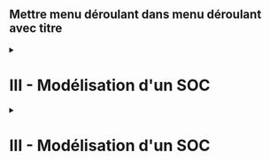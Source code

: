 ## Mettre menu déroulant dans menu déroulant avec titre

<details>
<summary><h1>III - Modélisation d'un SOC</h1></summary>

Entrée : Analyse de la menace : CTI & Donnée d'environnement : Données système et donnée réseau > SOC > Sortie : Incidents identifiés / remédiés 

  <details>
  <summary><h2>Activités principales & auxiliaires du SOC</h2></summary>

  - Activités principales :
    - Collecter de la donnée (Qu'est-ce qui se passe sur mon réseau/système ?)
    - Détecter la donnée (Identifier items d'intérêts sur la donnée collectée)
    - Trier les alertes (Prioriser et confirmer les alertes)
    - Investiguer (Levée de doute ou escalade)
    - Répondre (Répondre et minimiser les impacts)
  - Activités auxiliaires :
    - CTI : En collectant des info et de la donnée en vue d'améliorer la détection de l'attaque
    - Forensics
    - Amélioration continue : Pentest, revue des vuln

    ### 1 - La collecte de la donnée 
    Entrée : Activité Système & Réseau > Collecte > Sortie : Evénements / télémetrie 
    - Entrée : Activité des composants du SI
    - Sortie : Logs, metadata, netflow, trafic réseau
    - Responsable : Ingénieur Data, administrateur, infra
    - Objectif : Collecter de l'activité d'intérêt

    <!-- Vous pouvez continuer de la même manière pour les autres sections -->
  </details>
</details>


<details>
<summary><h1>III - Modélisation d'un SOC</h1></summary>

Entrée : Analyse de la menace : CTI & Donnée d'environnement : Données système et donnée réseau > SOC > Sortie : Incidents identifiés / remédiés 

  <details>
  <summary><h2>Activités principales & auxiliaires du SOC</h2></summary>

  - Activités principales :
    - Collecter de la donnée (Qu'est-ce qui se passe sur mon réseau/système ?)
    - Détecter la donnée (Identifier items d'intérêts sur la donnée collectée)
    - Trier les alertes (Prioriser et confirmer les alertes)
    - Investiguer (Levée de doute ou escalade)
    - Répondre (Répondre et minimiser les impacts)
  - Activités auxiliaires :
    - CTI : En collectant des info et de la donnée en vue d'améliorer la détection de l'attaque
    - Forensics
    - Amélioration continue : Pentest, revue des vuln

    ### 1 - La collecte de la donnée 
    Entrée : Activité Système & Réseau > Collecte > Sortie : Evénements / télémetrie 
    -


# Faire des formes 
: _ "nom_formes..."
🟢 :_circle 


16 exemples de la syntaxe markdown couramment utilisée
 Pour créer vos titres vous pouvez utiliser plusieurs niveaux (jusqu’à 6 niveaux).

Pour cela vous utiliserez le signe # suivi d’un espace.

# Titre de niveau 1
## Titre de niveau 2
### Titre de niveau 3
#### Titre de niveau 4
##### Titre de niveau 5
###### Titre de niveau 6
 Pour mettre en gras du texte

.. utilisez deux astérisques avant et après le texte

A lire  20 étapes pour installer Chamilo en local avec WAMP
Powered by Inline Related Posts
** : Cette expression est en **gras**.

 Pour mettre un terme en italique

.. placez ce terme entre deux astérisques

* : Ce terme est en *italique*

  Pour surligner un terme

.. placez deux signes égal de part et d’autre :

Ce mot est ==surligné==

  Pour barrer un terme

.. encadrez-le d’un double tilde

~~ : Ce mot est ~~barré~~

 Pour créer un lien vers un site

Si vous voulez faire un lien vers un site externe, simplement mettre le ou les mots entre crochets suivis du lien mis entre parenthèses : utilisez donc le symbole [ ] suivi de l’URL entre parenthèses avec la possibilité de mettre une description du lien dans les parenthèses.

[UniversityRH](https://www.universityrh.net)
[UniversityRH](https://www.universityrh.net "Blog Média et E-learning")
 Pour créer un lien vers une image

Pour insérer un lien, la manip est la même que pour insérer un lien vers un site par exemple. Il vous faudra juste ajouter un point d’exclamation devant les crochets. L’URL entre parenthèses sera le lien de l’image à copier ici.

![RSE](https://storizborn.com/sites/default/files/styles/fn_news_article_1000x541_/public/2023-04/plant-g94bc4cdca_1920.jpg?itok=nwFSd6Kx "RSE")
 Pour créer un lien vers un document drive 

[Voir la liste complète](https://docs.google.com/document/d/19toaXLB2y3xDtvKwzCle89yZ1BVr5c0bc4e2z3Hz3is/edit)

 Pour créer un lien vers une adresse email

Si vous voulez intégrer une adresse email, notez votre adresse avec les crochets ou chevrons comme suit  <>: <poignantstephan3@gmail.com>

 Pour créer une liste à puces non ordonnée

.. Pour faire une liste non-ordonnée (c’est-à-dire une liste à puces), vous avec le choix entre le tiret (-), l’astérisque (*) ou le signe +.

- Élément 1
- Élément 2
- Élément 3
 Pour créer une liste numérotée et donc ordonnée

.. Pour faire une liste ordonnée, veuillez numéroter les lignes suivies à chaque fois d’un point :

1. Élément 1
2. Élément 2
3. Élément 3
 Pour créer une liste à puces ou liste numérotée avec une hiérarchie c’est à dire élément de la liste 1 / élément de la liste 1.1 / élément de la liste 1.1.1.

Optez pour la touche tabulation ou espace suivant les cas.

 Pour créer un saut de page

Intégrez les trois signes +++.

 Pour créer une ligne horizontale

Pour créer une ligne horizontale, insérez trois astérisques (***), tiret (---) ou « underscores » (___) à la suite.

 Pour créer une citation

Faite précéder le texte d’un simple chevron > pour faire une citation

> Le feedback est la nourriture des champions.
> L'assertivité est la capacité de dire non sans se sentir coupable.
 Pour réaliser un tableau

Chaque colonne est séparée d’un pipe (|). Pour ajouter un rang de plus, allez à la ligne et recommencez.

Un exemple ci dessous :

|1re colonne|2e colonne|3e colonne|
|:—|:—:|-:|
|Alignement à gauche|Alignement centré|Alignement à droite|
